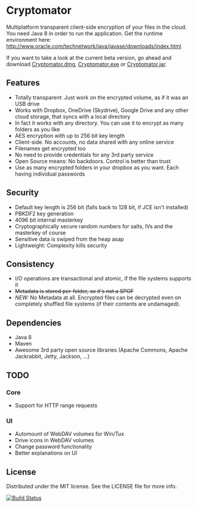 Cryptomator
====================

Multiplatform transparent client-side encryption of your files in the cloud. You need Java 8 in order to run the application. Get the runtime environment here: http://www.oracle.com/technetwork/java/javase/downloads/index.html

If you want to take a look at the current beta version, go ahead and download [Cryptomator.dmg](https://github.com/totalvoidness/cryptomator/releases/download/v0.2.0/Cryptomator.dmg), [Cryptomator.exe](https://github.com/totalvoidness/cryptomator/releases/download/v0.2.0/Cryptomator.exe) or [Cryptomator.jar](https://github.com/totalvoidness/cryptomator/releases/download/v0.2.0/Cryptomator.jar).

## Features
- Totally transparent: Just work on the encrypted volume, as if it was an USB drive
- Works with Dropbox, OneDrive (Skydrive), Google Drive and any other cloud storage, that syncs with a local directory
- In fact it works with any directory. You can use it to encrypt as many folders as you like
- AES encryption with up to 256 bit key length
- Client-side. No accounts, no data shared with any online service
- Filenames get encrypted too
- No need to provide credentials for any 3rd party service
- Open Source means: No backdoors. Control is better than trust
- Use as many encrypted folders in your dropbox as you want. Each having individual passwords

## Security
- Default key length is 256 bit (falls back to 128 bit, if JCE isn't installed)
- PBKDF2 key generation
- 4096 bit internal masterkey
- Cryptographically secure random numbers for salts, IVs and the masterkey of course
- Sensitive data is swiped from the heap asap
- Lightweight: Complexity kills security

## Consistency
- I/O operations are transactional and atomic, if the file systems supports it
- ~~Metadata is stored per-folder, so it's not a SPOF~~
- *NEW:* No Metadata at all. Encrypted files can be decrypted even on completely shuffled file systems (if their contents are undamaged).

## Dependencies
- Java 8
- Maven
- Awesome 3rd party open source libraries (Apache Commons, Apache Jackrabbit, Jetty, Jackson, ...)

## TODO

### Core
- Support for HTTP range requests

### UI
- Automount of WebDAV volumes for Win/Tux
- Drive icons in WebDAV volumes
- Change password functionality
- Better explanations on UI

## License

Distributed under the MIT license. See the LICENSE file for more info.

[![Build Status](https://travis-ci.org/totalvoidness/cryptomator.svg?branch=master)](https://travis-ci.org/totalvoidness/cryptomator)
